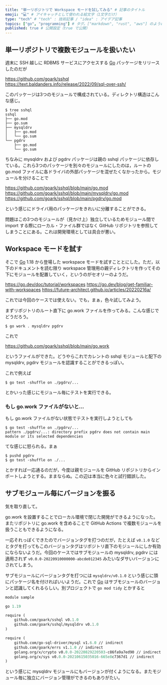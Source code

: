 ```yaml
---
title: "単一リポジトリで Workspace モードを試してみる" # 記事のタイトル
emoji: "💻" # アイキャッチとして使われる絵文字（1文字だけ）
type: "tech" # "tech" : 技術記事 / "idea" : アイデア記事
topics: ["go", "programming"] # タグ。["markdown", "rust", "aws"] のように指定する
published: true # 公開設定（true で公開）
---
```


## 単一リポジトリで複数モジュールを扱いたい

週末に SSH 越しに RDBMS サービスにアクセスする [Go] パッケージをリリースしたのだが

https://github.com/goark/sshql
https://text.baldanders.info/release/2022/09/sql-over-ssh/

このパッケージは3つのモジュールで構成されている。ディレクトリ構造はこんな感じ。

```
$ tree sshql
sshql
├── go.mod
├── go.sum
├── mysqldrv
│   ├── go.mod
│   └── go.sum
└── pgdrv
    ├── go.mod
    └── go.sum
```

ちなみに mysqldrv および pgdrv パッケージは親の sshql パッケージに依存している。これら3つのパッケージを別々のモジュールにしたのは，ルートの go.mod ファイルに各ドライバの外部パッケージを混ぜたくなかったから。モジュールを分けることで

https://github.com/goark/sshql/blob/main/go.mod
https://github.com/goark/sshql/blob/main/mysqldrv/go.mod
https://github.com/goark/sshql/blob/main/pgdrv/go.mod

という感じにドライバ用のパッケージをきれいに分離することができる。

問題はこの3つのモジュールが（見かけ上）独立しているためモジュール間で import する際にローカル・ファイル群ではなく GitHub リポジトリを参照してしまうことにある。これは開発環境としては具合が悪い。

## Workspace モードを試す

そこで [Go] 1.18 から登場した workspace モードを試すこととにした。ただ，以下のドキュメントを読む限り workspace 管理用の親ディレクトリを作ってその下にモジュールを配置していく，というのがセオリーのようだ。

https://go.dev/doc/tutorial/workspaces
https://go.dev/blog/get-familiar-with-workspaces
https://future-architect.github.io/articles/20220216a/

これでは今回のケースでは使えない。でも，まぁ，色々試してみよう。

まずリポジトリのルート直下に go.work ファイルを作ってみる。こんな感じでどうだろう。

```
$ go work . mysqldrv pgdrv
```

これで

https://github.com/goark/sshql/blob/main/go.work

というファイルができた。どうやらこれでカレントの sshql モジュールと配下の mysqldrv, pgdrv モジュールを認識することができるっぽい。

これで例えば

```
$ go test -shuffle on ./pgdrv/...
```

とかいった感じにモジュール毎にテストを実行できる。

### もし go.work ファイルがないと...

もし go.work ファイルがない状態でテストを実行しようとしても

```
$ go test -shuffle on ./pgdrv/...
pattern ./pgdrv/...: directory prefix pgdrv does not contain main module or its selected dependencies
```

てな感じに怒られる。まぁ

```
$ pushd pgdrv
$ go test -shuffle on ./...
```

とかすれば一応通るのだが，今度は親モジュールを GitHub リポジトリからインポートしようとする。ままならぬ。この辺は本当に色々と試行錯誤した。



## サブモジュール毎にバージョンを振る

気を取り直して。

go.work を設置することでローカル環境で閉じた開発ができるようになった。またリポジトリに go.work を含めることで GitHub Actions で複数モジュールを扱うこともできるようになる。

一応それっぽくできたのでバージョンタグを打つのだが，たとえば `v0.1.0` などとタグを打ってもこのバージョンタグはリポジトリ直下のモジュールにしか有効にならないようだ。今回のケースではサブモジュールの mysqldrv, pgdrv には適用されず `v0.0.0-20220910000000-abcde012345` みたいなダサいバージョンにされてしまう。

サブモジュールにバージョンタグを打つには `mysqldrv/v0.1.0` という感じに頭にパッケージ名を付ければいいようだ。これで [Go] はサブモジュールのバージョンと認識してくれるらしい。別プロジェクトで `go mod tidy` とかすると

```:go.mod
module sample

go 1.19

require (
    github.com/goark/sshql v0.1.0
    github.com/goark/sshql/mysqldrv v0.1.0
)

require (
    github.com/go-sql-driver/mysql v1.6.0 // indirect
    github.com/goark/errs v1.1.0 // indirect
    golang.org/x/crypto v0.0.0-20220829220503-c86fa9a7ed90 // indirect
    golang.org/x/sys v0.0.0-20210615035016-665e8c7367d1 // indirect
)
```

という感じに mysqldrv モジュールにもバージョンが付くようになる。またモジュール毎に独立にバージョン管理ができるのもありがたい。

[Go]: https://go.dev/ "The Go Programming Language"
<!-- eof -->
